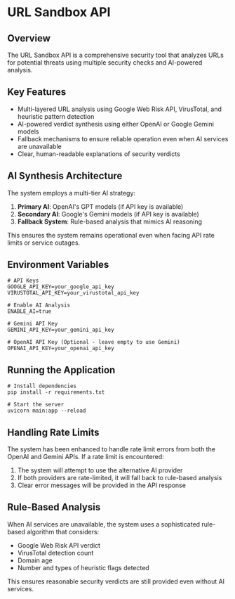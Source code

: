 # URL Sandbox API

## Overview
The URL Sandbox API is a comprehensive security tool that analyzes URLs for potential threats using multiple security checks and AI-powered analysis.

## Key Features
- Multi-layered URL analysis using Google Web Risk API, VirusTotal, and heuristic pattern detection
- AI-powered verdict synthesis using either OpenAI or Google Gemini models
- Fallback mechanisms to ensure reliable operation even when AI services are unavailable
- Clear, human-readable explanations of security verdicts

## AI Synthesis Architecture
The system employs a multi-tier AI strategy:

1. **Primary AI**: OpenAI's GPT models (if API key is available)
2. **Secondary AI**: Google's Gemini models (if API key is available) 
3. **Fallback System**: Rule-based analysis that mimics AI reasoning

This ensures the system remains operational even when facing API rate limits or service outages.

## Environment Variables
```
# API Keys
GOOGLE_API_KEY=your_google_api_key
VIRUSTOTAL_API_KEY=your_virustotal_api_key

# Enable AI Analysis
ENABLE_AI=true

# Gemini API Key
GEMINI_API_KEY=your_gemini_api_key

# OpenAI API Key (Optional - leave empty to use Gemini)
OPENAI_API_KEY=your_openai_api_key
```

## Running the Application
```
# Install dependencies
pip install -r requirements.txt

# Start the server
uvicorn main:app --reload
```

## Handling Rate Limits
The system has been enhanced to handle rate limit errors from both the OpenAI and Gemini APIs. If a rate limit is encountered:

1. The system will attempt to use the alternative AI provider
2. If both providers are rate-limited, it will fall back to rule-based analysis
3. Clear error messages will be provided in the API response

## Rule-Based Analysis
When AI services are unavailable, the system uses a sophisticated rule-based algorithm that considers:
- Google Web Risk API verdict
- VirusTotal detection count
- Domain age
- Number and types of heuristic flags detected

This ensures reasonable security verdicts are still provided even without AI services.
